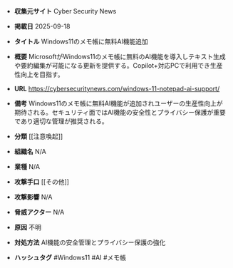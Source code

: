 - **収集元サイト**
Cyber Security News

- **掲載日**
2025-09-18

- **タイトル**
Windows11のメモ帳に無料AI機能追加

- **概要**
MicrosoftがWindows11のメモ帳に無料のAI機能を導入しテキスト生成や要約編集が可能になる更新を提供する。Copilot+対応PCで利用でき生産性向上を目指す。

- **URL**
https://cybersecuritynews.com/windows-11-notepad-ai-support/

- **備考**
Windows11のメモ帳に無料AI機能が追加されユーザーの生産性向上が期待される。セキュリティ面ではAI機能の安全性とプライバシー保護が重要であり適切な管理が推奨される。

- **分類**
[[注意喚起]]

- **組織名**
N/A

- **業種**
N/A

- **攻撃手口**
[[その他]]

- **攻撃影響**
N/A

- **脅威アクター**
N/A

- **原因**
不明

- **対処方法**
AI機能の安全管理とプライバシー保護の強化

- **ハッシュタグ**
#Windows11 #AI #メモ帳
